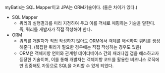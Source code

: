 myBatis는 SQL Mapper이고 JPA는 ORM기술이다. (둘은 차이가 있다.)

- SQL Mapper
	- 쿼리의 실행결과를 미리 지정하여 두고 이를 객체로 매핑하는 기술을 말한다. 즉, 쿼리를 개발자가 직접 작성해야 한다.
- ORM
	- 쿼리를 개발자가 직접 작성하지 않아도 ORM에서 객체를 해석하여 쿼리를 생성해준다. (복잡한 쿼리가 필요한 경우에는 직접 작성하는 경우도 있음)
	- ORM은 객체지향 언어와 관계형 데이터베이스 간의 패러다임 갭을 해소하고자 등장한 기술이며, 이를 통해 개발자는 객체지향 코드를 활용한 비즈니스 로직에만 집중해도 자동으로 SQL을 처리할 수 있게 되었다.
